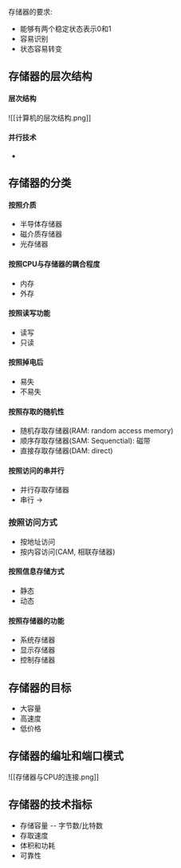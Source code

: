 存储器的要求:
- 能够有两个稳定状态表示0和1
- 容易识别
- 状态容易转变
## 存储器的层次结构
#### 层次结构

![[计算机的层次结构.png]]
#### 并行技术

- 
## 存储器的分类

#### 按照介质
- 半导体存储器
- 磁介质存储器
- 光存储器
#### 按照CPU与存储器的耦合程度
- 内存
- 外存
#### 按照读写功能
- 读写
- 只读
#### 按照掉电后
- 易失
- 不易失
#### 按照存取的随机性
- 随机存取存储器(RAM: random access memory)
- 顺序存取存储器(SAM: Sequenctial): 磁带
- 直接存取存储器(DAM: direct)
#### 按照访问的串并行
- 并行存取存储器
- 串行 -> 
### 按照访问方式
- 按地址访问
- 按内容访问(CAM, 相联存储器)
#### 按照信息存储方式
- 静态
- 动态
#### 按照存储器的功能
- 系统存储器
- 显示存储器
- 控制存储器
## 存储器的目标
- 大容量
- 高速度
- 低价格

## 存储器的编址和端口模式
![[存储器与CPU的连接.png]]

## 存储器的技术指标
- 存储容量 -- 字节数/比特数
- 存取速度
- 体积和功耗
- 可靠性

